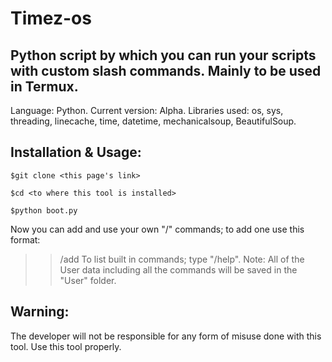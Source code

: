 
# Timez-os 
## Python script by which you can run your scripts with custom slash commands. Mainly to be used in Termux.
Language: Python.
Current version: Alpha. 
Libraries used: os, sys, threading, linecache, time, datetime, mechanicalsoup, BeautifulSoup.

## Installation & Usage:
```
$git clone <this page's link>
```
```
$cd <to where this tool is installed>
```
```
$python boot.py
```
Now you can add and use your own "/" commands; to add one use this format:
>>/add <command name> <path to the file to execute>
To list built in commands; type "/help".
Note: All of the User data including all the commands will be saved in the "User" folder.

## Warning:
The developer will not be responsible for any form of misuse done with this tool. Use this tool properly.
